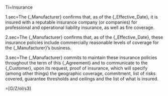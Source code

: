 Ti=Insurance

1.sec=The {_Manufacturer} confirms that, as of the {_Effective_Date}, it is insured with a reputable insurance company (or companies) for professional and operational liability insurance, as well as fire coverage.

2.sec=The {_Manufacturer} confirms that, as of the {_Effective_Date}, these insurance policies include commercially reasonable levels of coverage for the {_Manufacturer}’s business.

3.sec=The {_Manufacturer} commits to maintain these insurance policies throughout the term of this {_Agreement} and to communicate to the {_Customer}, upon its request, proof of insurance, which will specify (among other things) the geographic coverage, commitment, list of risks covered, guarantee thresholds and ceilings and the list of what is insured. 

=[G/Z/ol/s3]
